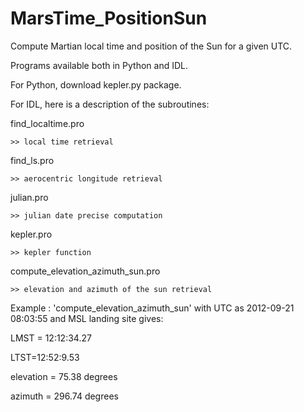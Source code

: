 # MarsTime_PositionSun
Compute Martian local time and position of the Sun for a given UTC.

Programs available both in Python and IDL.

For Python, download kepler.py package.

For IDL, here is a description of the subroutines:

find_localtime.pro

	>> local time retrieval
	
find_ls.pro

	>> aerocentric longitude retrieval
	
julian.pro

	>> julian date precise computation
	
kepler.pro

	>> kepler function
	
compute_elevation_azimuth_sun.pro

	>> elevation and azimuth of the sun retrieval
  
Example : 'compute_elevation_azimuth_sun' with UTC as 2012-09-21 08:03:55 and MSL landing site gives:

LMST = 12:12:34.27

LTST=12:52:9.53

elevation = 75.38 degrees

azimuth = 296.74 degrees
  
